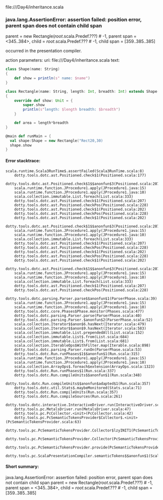 file://<WORKSPACE>/Day4/inheritance.scala
### java.lang.AssertionError: assertion failed: position error, parent span does not contain child span
parent      = new Rectangle(_root_.scala.Predef.???) # -1,
parent span = <345..384>,
child       = _root_.scala.Predef.??? # -1,
child span  = [359..385..385]

occurred in the presentation compiler.

action parameters:
uri: file://<WORKSPACE>/Day4/inheritance.scala
text:
```scala
class Shape(name: String)
{
    def show = println(s" name: $name")
}

class Rectangle(name: String, length: Int, breadth: Int) extends Shape(name: String)
{
    override def show: Unit = {
        super.show
        println(s"length: $length breadth: $breadth")
    }

    def area = length*breadth
}

@main def runMain = {
  val shape:Shape = new Rectangle("Rect20,30) 
  shape.show
}

```



#### Error stacktrace:

```
scala.runtime.Scala3RunTime$.assertFailed(Scala3RunTime.scala:8)
	dotty.tools.dotc.ast.Positioned.check$1(Positioned.scala:177)
	dotty.tools.dotc.ast.Positioned.check$1$$anonfun$3(Positioned.scala:207)
	scala.runtime.function.JProcedure1.apply(JProcedure1.java:15)
	scala.runtime.function.JProcedure1.apply(JProcedure1.java:10)
	scala.collection.immutable.List.foreach(List.scala:333)
	dotty.tools.dotc.ast.Positioned.check$1(Positioned.scala:207)
	dotty.tools.dotc.ast.Positioned.checkPos(Positioned.scala:228)
	dotty.tools.dotc.ast.Positioned.check$1(Positioned.scala:202)
	dotty.tools.dotc.ast.Positioned.checkPos(Positioned.scala:228)
	dotty.tools.dotc.ast.Positioned.check$1(Positioned.scala:202)
	dotty.tools.dotc.ast.Positioned.check$1$$anonfun$3(Positioned.scala:207)
	scala.runtime.function.JProcedure1.apply(JProcedure1.java:15)
	scala.runtime.function.JProcedure1.apply(JProcedure1.java:10)
	scala.collection.immutable.List.foreach(List.scala:333)
	dotty.tools.dotc.ast.Positioned.check$1(Positioned.scala:207)
	dotty.tools.dotc.ast.Positioned.checkPos(Positioned.scala:228)
	dotty.tools.dotc.ast.Positioned.check$1(Positioned.scala:202)
	dotty.tools.dotc.ast.Positioned.checkPos(Positioned.scala:228)
	dotty.tools.dotc.ast.Positioned.check$1(Positioned.scala:202)
	dotty.tools.dotc.ast.Positioned.check$1$$anonfun$3(Positioned.scala:207)
	scala.runtime.function.JProcedure1.apply(JProcedure1.java:15)
	scala.runtime.function.JProcedure1.apply(JProcedure1.java:10)
	scala.collection.immutable.List.foreach(List.scala:333)
	dotty.tools.dotc.ast.Positioned.check$1(Positioned.scala:207)
	dotty.tools.dotc.ast.Positioned.checkPos(Positioned.scala:228)
	dotty.tools.dotc.parsing.Parser.parse$$anonfun$1(ParserPhase.scala:39)
	scala.runtime.function.JProcedure1.apply(JProcedure1.java:15)
	scala.runtime.function.JProcedure1.apply(JProcedure1.java:10)
	dotty.tools.dotc.core.Phases$Phase.monitor(Phases.scala:477)
	dotty.tools.dotc.parsing.Parser.parse(ParserPhase.scala:40)
	dotty.tools.dotc.parsing.Parser.$anonfun$2(ParserPhase.scala:52)
	scala.collection.Iterator$$anon$6.hasNext(Iterator.scala:479)
	scala.collection.Iterator$$anon$9.hasNext(Iterator.scala:583)
	scala.collection.immutable.List.prependedAll(List.scala:152)
	scala.collection.immutable.List$.from(List.scala:684)
	scala.collection.immutable.List$.from(List.scala:681)
	scala.collection.IterableOps$WithFilter.map(Iterable.scala:898)
	dotty.tools.dotc.parsing.Parser.runOn(ParserPhase.scala:53)
	dotty.tools.dotc.Run.runPhases$1$$anonfun$1(Run.scala:315)
	scala.runtime.function.JProcedure1.apply(JProcedure1.java:15)
	scala.runtime.function.JProcedure1.apply(JProcedure1.java:10)
	scala.collection.ArrayOps$.foreach$extension(ArrayOps.scala:1323)
	dotty.tools.dotc.Run.runPhases$1(Run.scala:337)
	dotty.tools.dotc.Run.compileUnits$$anonfun$1(Run.scala:348)
	dotty.tools.dotc.Run.compileUnits$$anonfun$adapted$1(Run.scala:357)
	dotty.tools.dotc.util.Stats$.maybeMonitored(Stats.scala:71)
	dotty.tools.dotc.Run.compileUnits(Run.scala:357)
	dotty.tools.dotc.Run.compileSources(Run.scala:261)
	dotty.tools.dotc.interactive.InteractiveDriver.run(InteractiveDriver.scala:165)
	dotty.tools.pc.MetalsDriver.run(MetalsDriver.scala:47)
	dotty.tools.pc.PcCollector.<init>(PcCollector.scala:42)
	dotty.tools.pc.PcSemanticTokensProvider$Collector$.<init>(PcSemanticTokensProvider.scala:63)
	dotty.tools.pc.PcSemanticTokensProvider.Collector$lzyINIT1(PcSemanticTokensProvider.scala:63)
	dotty.tools.pc.PcSemanticTokensProvider.Collector(PcSemanticTokensProvider.scala:63)
	dotty.tools.pc.PcSemanticTokensProvider.provide(PcSemanticTokensProvider.scala:88)
	dotty.tools.pc.ScalaPresentationCompiler.semanticTokens$$anonfun$1(ScalaPresentationCompiler.scala:106)
```
#### Short summary: 

java.lang.AssertionError: assertion failed: position error, parent span does not contain child span
parent      = new Rectangle(_root_.scala.Predef.???) # -1,
parent span = <345..384>,
child       = _root_.scala.Predef.??? # -1,
child span  = [359..385..385]
